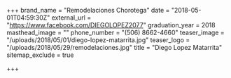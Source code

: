 +++
brand_name = "Remodelaciones Chorotega"
date = "2018-05-01T04:59:30Z"
external_url = "https://www.facebook.com/DIEGOLOPEZ2077"
graduation_year = 2018
masthead_image = ""
phone_number = "(506) 8662-4660"
teaser_image = "/uploads/2018/05/01/diego-lopez-matarrita.jpg"
teaser_logo = "/uploads/2018/05/29/remodelaciones.jpg"
title = "Diego Lopez Matarrita"
sitemap_exclude = true

+++
